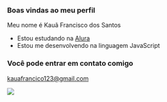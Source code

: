 ### Boas vindas ao meu perfil 
Meu nome é Kauã Francisco dos Santos

- Estou estudando na [Alura]([https://www.alura.com.br](https://cursos.alura.com.br/user/00001103589507SP))
- Estou me desenvolvendo na linguagem JavaScript

### Você pode entrar em contato comigo
kauafrancico123@gmail.com

![](https://media1.tenor.com/m/fHBk0iPFwfQAAAAC/salute-yes-sir.gif)
